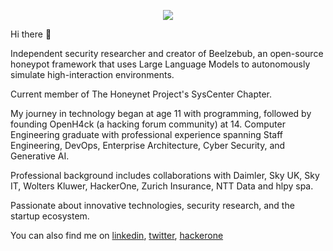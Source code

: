 <p align="center">
 <a href="https://github.com/mariocandela">
    <img align="center" src="https://github-readme-stats.vercel.app/api?username=mariocandela&count_private=true&show_icons=true&theme=dark&hide=prs,issues,contribs" />
  </a>
</p>

Hi there 👋

Independent security researcher and creator of Beelzebub, an open-source honeypot framework 
that uses Large Language Models to autonomously simulate high-interaction environments.

Current member of The Honeynet Project's SysCenter Chapter.

My journey in technology began at age 11 with programming, followed by founding OpenH4ck 
(a hacking forum community) at 14. Computer Engineering graduate with professional
experience spanning Staff Engineering, DevOps, Enterprise Architecture, Cyber Security,
and Generative AI.

Professional background includes collaborations with Daimler, Sky UK, Sky IT, Wolters Kluwer,
HackerOne, Zurich Insurance, NTT Data and hlpy spa.

Passionate about innovative technologies, security research, and the startup ecosystem.

You can also find me on <a href="https://www.linkedin.com/in/mario-candela-95a591b0/">linkedin</a>, <a href="https://twitter.com/m4r10c4nd3l4">twitter</a>, <a href="https://hackerone.com/m4r10?type=user">hackerone</a>
